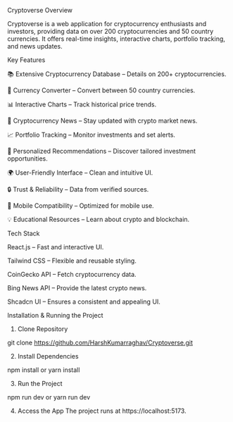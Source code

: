 Cryptoverse Overview

Cryptoverse is a web application for cryptocurrency enthusiasts and investors, providing data on over 200 cryptocurrencies and 50 country currencies. It offers real-time insights, interactive charts, portfolio tracking, and news updates.

Key Features

📚 Extensive Cryptocurrency Database – Details on 200+ cryptocurrencies.

💱 Currency Converter – Convert between 50 country currencies.

📊 Interactive Charts – Track historical price trends.

📰 Cryptocurrency News – Stay updated with crypto market news.

📈 Portfolio Tracking – Monitor investments and set alerts.

🤖 Personalized Recommendations – Discover tailored investment opportunities.

🌍 User-Friendly Interface – Clean and intuitive UI.

🔒 Trust & Reliability – Data from verified sources.

📱 Mobile Compatibility – Optimized for mobile use.

💡 Educational Resources – Learn about crypto and blockchain.


Tech Stack

React.js – Fast and interactive UI.

Tailwind CSS – Flexible and reusable styling.

CoinGecko API – Fetch cryptocurrency data.

Bing News API – Provide the latest crypto news.

Shcadcn UI – Ensures a consistent and appealing UI.


Installation & Running the Project

1. Clone Repository

git clone https://github.com/HarshKumarraghav/Cryptoverse.git


2. Install Dependencies

npm install
or
yarn install


3. Run the Project

npm run dev
or
yarn run dev


4. Access the App
The project runs at https://localhost:5173.


